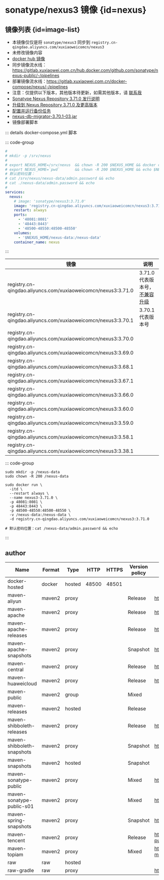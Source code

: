 # sonatype/nexus3 镜像 {id=nexus}

## 镜像列表 {id=image-list}

- 本镜像仅仅是将 `sonatype/nexus3` 同步到 `registry.cn-qingdao.aliyuncs.com/xuxiaoweicomcn/nexus3`
- 未修改镜像内容
- [docker hub 镜像](https://hub.docker.com/r/sonatype/nexus3)
- 同步镜像流水线：https://gitlab.xuxiaowei.com.cn/hub.docker.com/github.com/sonatype/nexus-public/-/pipelines
- 部署镜像流水线：https://gitlab.xuxiaowei.com.cn/docker-compose/nexus/-/pipelines
- 注意：仅提供以下版本，其他版本待更新，如需其他版本，请 [联系我](../../../guide/website.md)
- [Sonatype Nexus Repository 3.71.0 发行说明](https://help.sonatype.com/en/sonatype-nexus-repository-3-71-0-release-notes.html)
- [升级到 Nexus Repository 3.71.0 及更高版本](https://help.sonatype.com/en/upgrading-to-nexus-repository-3-71-0-and-beyond.html)
- [配置并运行备份任务](https://help.sonatype.com/en/configure-and-run-the-backup-task.html)
- [nexus-db-migrator-3.70.1-03.jar](https://download.sonatype.com/nexus/nxrm3-migrator/nexus-db-migrator-3.70.1-03.jar)
- 镜像部署脚本

::: details docker-compose.yml 脚本

::: code-group

```yaml
#
# mkdir -p /srv/nexus
#
# export NEXUS_HOME=/srv/nexus  && chown -R 200 $NEXUS_HOME && docker compose up -d
# export NEXUS_HOME=`pwd`       && chown -R 200 $NEXUS_HOME && echo $NEXUS_HOME && docker compose up -d
# 默认密码位置：
# cat /srv/nexus/nexus-data/admin.password && echo
# cat ./nexus-data/admin.password && echo
#
services:
  nexus:
    # image: 'sonatype/nexus3:3.71.0'
    image: 'registry.cn-qingdao.aliyuncs.com/xuxiaoweicomcn/nexus3:3.71.0'
    restart: always
    ports:
      - '48081:8081'
      - '48443:8443'
      - '48500-48550:48500-48550'
    volumes:
      - '$NEXUS_HOME/nexus-data:/nexus-data'
    container_name: nexus
```

:::

| 镜像                                                            | 说明                                                                                                      |
|---------------------------------------------------------------|---------------------------------------------------------------------------------------------------------|
| registry.cn-qingdao.aliyuncs.com/xuxiaoweicomcn/nexus3:3.71.0 | 3.71.0 代表版本号，[不兼容升级](https://help.sonatype.com/en/upgrading-to-nexus-repository-3-71-0-and-beyond.html) |
| registry.cn-qingdao.aliyuncs.com/xuxiaoweicomcn/nexus3:3.70.1 | 3.70.1 代表版本号                                                                                            |
| registry.cn-qingdao.aliyuncs.com/xuxiaoweicomcn/nexus3:3.70.0 |                                                                                                         |
| registry.cn-qingdao.aliyuncs.com/xuxiaoweicomcn/nexus3:3.69.0 |                                                                                                         |
| registry.cn-qingdao.aliyuncs.com/xuxiaoweicomcn/nexus3:3.68.1 |                                                                                                         |
| registry.cn-qingdao.aliyuncs.com/xuxiaoweicomcn/nexus3:3.67.1 |                                                                                                         |
| registry.cn-qingdao.aliyuncs.com/xuxiaoweicomcn/nexus3:3.66.0 |                                                                                                         |
| registry.cn-qingdao.aliyuncs.com/xuxiaoweicomcn/nexus3:3.60.0 |                                                                                                         |
| registry.cn-qingdao.aliyuncs.com/xuxiaoweicomcn/nexus3:3.59.0 |                                                                                                         |
| registry.cn-qingdao.aliyuncs.com/xuxiaoweicomcn/nexus3:3.58.1 |                                                                                                         |
| registry.cn-qingdao.aliyuncs.com/xuxiaoweicomcn/nexus3:3.38.1 |                                                                                                         |

::: code-group

```shell [创建容器]
sudo mkdir -p /nexus-data
sudo chown -R 200 /nexus-data

sudo docker run \
  -itd \
  --restart always \
  --name nexus3-3.71.0 \
  -p 48081:8081 \
  -p 48443:8443 \
  -p 48500-48550:48500-48550 \
  -v /nexus-data:/nexus-data \
  -d registry.cn-qingdao.aliyuncs.com/xuxiaoweicomcn/nexus3:3.71.0

# 默认密码位置：cat /nexus-data/admin.password && echo
```

:::

## author

| Name                       | Format | Type   | HTTP  | HTTPS | Version policy | Remote storage                                                      |
|----------------------------|--------|--------|-------|-------|----------------|---------------------------------------------------------------------|
| docker-hosted              | docker | hosted | 48500 | 48501 |                |                                                                     |
| maven-aliyun               | maven2 | proxy  |       |       | Release        | https://maven.aliyun.com/repository/public                          |
| maven-apache               | maven2 | proxy  |       |       | Release        | https://repo.maven.apache.org/maven2/                               |
| maven-apache-releases      | maven2 | proxy  |       |       | Release        | https://repository.apache.org/content/repositories/releases/        |
| maven-apache-snapshots     | maven2 | proxy  |       |       | Snapshot       | https://repository.apache.org/content/repositories/snapshots/       |
| maven-central              | maven2 | proxy  |       |       | Release        | https://repo1.maven.org/maven2/                                     |
| maven-huaweicloud          | maven2 | proxy  |       |       | Release        | https://mirrors.huaweicloud.com/repository/maven/                   |
| maven-public               | maven2 | group  |       |       | Mixed          |                                                                     |
| maven-releases             | maven2 | hosted |       |       | Release        |                                                                     |
| maven-shibboleth-releases  | maven2 | proxy  |       |       | Release        | https://build.shibboleth.net/maven/releases/                        |
| maven-shibboleth-snapshots | maven2 | proxy  |       |       | Snapshot       | https://build.shibboleth.net/maven/snapshots/                       |
| maven-snapshots            | maven2 | hosted |       |       | Snapshot       |                                                                     |
| maven-sonatype-public      | maven2 | proxy  |       |       | Mixed          | https://oss.sonatype.org/content/repositories/public/               |
| maven-sonatype-public-s01  | maven2 | proxy  |       |       | Mixed          | https://s01.oss.sonatype.org/content/repositories/public/           |
| maven-spring-snapshots     | maven2 | proxy  |       |       | Snapshot       | https://repo.spring.io/snapshot                                     |
| maven-tencent              | maven2 | proxy  |       |       | Release        | https://mirrors.cloud.tencent.com/nexus/repository/maven-public     |
| maven-topiam               | maven2 | proxy  |       |       | Mixed          | https://pingfangushi-maven.pkg.coding.net/repository/topiam/public/ |
| raw                        | raw    | hosted |       |       |                |                                                                     |
| raw-gradle                 | raw    | proxy  |       |       |                | https://mirrors.cloud.tencent.com/gradle                            |

<style>

._image_registry_cn-qingdao_aliyuncs_com_xuxiaoweicomcn_nexus3 table tr th:nth-child(1), 
._image_registry_cn-qingdao_aliyuncs_com_xuxiaoweicomcn_nexus3 table tr td:nth-child(1) {
    min-width: 455px;
}

._image_registry_cn-qingdao_aliyuncs_com_xuxiaoweicomcn_nexus3 table tr th:nth-child(2), 
._image_registry_cn-qingdao_aliyuncs_com_xuxiaoweicomcn_nexus3 table tr td:nth-child(2) {
    min-width: 215px;
}

._image_registry_cn-qingdao_aliyuncs_com_xuxiaoweicomcn_nexus3 #author + table tr th:nth-child(1), 
._image_registry_cn-qingdao_aliyuncs_com_xuxiaoweicomcn_nexus3 #author + table tr td:nth-child(1) {
    min-width: 215px;
}

._image_registry_cn-qingdao_aliyuncs_com_xuxiaoweicomcn_nexus3 #author + table tr th:nth-child(2), 
._image_registry_cn-qingdao_aliyuncs_com_xuxiaoweicomcn_nexus3 #author + table tr td:nth-child(2) {
    min-width: 70px;
}

._image_registry_cn-qingdao_aliyuncs_com_xuxiaoweicomcn_nexus3 #author + table tr th:nth-child(7), 
._image_registry_cn-qingdao_aliyuncs_com_xuxiaoweicomcn_nexus3 #author + table tr td:nth-child(7) {
    min-width: 490px;
}
</style>